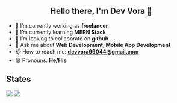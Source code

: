 ## <center>Hello there, I'm Dev Vora 👋</center>


- 🔭 I’m currently working as **freelancer**
- 🌱 I’m currently learning **MERN Stack**
- 👯 I’m looking to collaborate on **github**
- 💬 Ask me about **Web Development, Mobile App Development**
- 📫 How to reach me: **[devvora99044@gmail.com](mailto:devvora99044@gmail.com)**
- 😄 Pronouns: **He/His**

## States
<img src="https://github-readme-stats.vercel.app/api?username=dev-vora&&show_icons=true&title_color=03dac5&icon_color=03dac5&text_color=151515&bg_color=fff">
<img src="https://github-readme-stats.vercel.app/api/top-langs/?username=dev-vora">
